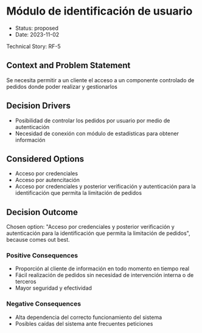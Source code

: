 # Módulo de identificación de usuario

* Status: proposed
* Date: 2023-11-02

Technical Story: RF-5

## Context and Problem Statement

Se necesita permitir a un cliente el acceso a un componente controlado de pedidos donde poder realizar y gestionarlos

## Decision Drivers

* Posibilidad de controlar los pedidos por usuario por medio de autenticación
* Necesidad de conexión con módulo de estadísticas para obtener información

## Considered Options

* Acceso por credenciales
* Acceso por autencitación
* Acceso por credenciales y posterior verificación y autenticación para la identificación que permita la limitación de pedidos

## Decision Outcome

Chosen option: "Acceso por credenciales y posterior verificación y autenticación para la identificación que permita la limitación de pedidos", because comes out best.

### Positive Consequences

* Proporción al cliente de información en todo momento en tiempo real
* Fácil realización de pedidos sin necesidad de intervención interna o de terceros
* Mayor seguridad y efectividad

### Negative Consequences

* Alta dependencia del correcto funcionamiento del sistema
* Posibles caídas del sistema ante frecuentes peticiones
